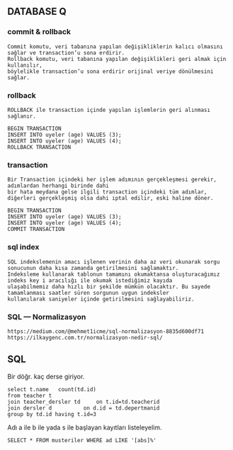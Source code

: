 ## DATABASE Q

### commit & rollback
```
Commit komutu, veri tabanına yapılan değişikliklerin kalıcı olmasını sağlar ve transaction’u sona erdirir.
Rollback komutu, veri tabanına yapılan değişiklikleri geri almak için kullanılır, 
böylelikle transaction’u sona erdirir orijinal veriye dönülmesini sağlar.
```
### rollback
```
ROLLBACK ile transaction içinde yapılan işlemlerin geri alınması sağlanır.
```
```
BEGIN TRANSACTION
INSERT INTO uyeler (age) VALUES (3);
INSERT INTO uyeler (age) VALUES (4);
ROLLBACK TRANSACTION
```

### transaction
```
Bir Transaction içindeki her işlem adımının gerçekleşmesi gerekir, adımlardan herhangi birinde dahi 
bir hata meydana gelse ilgili transaction içindeki tüm adımlar, 
diğerleri gerçekleşmiş olsa dahi iptal edilir, eski haline döner.
```
```
BEGIN TRANSACTION
INSERT INTO uyeler (age) VALUES (3);
INSERT INTO uyeler (age) VALUES (4);
COMMIT TRANSACTION
```

### sql index
```
SQL indekslemenin amacı işlenen verinin daha az veri okunarak sorgu sonucunun daha kısa zamanda getirilmesini sağlamaktır. 
Indeksleme kullanarak tablonun tamamını okumaktansa oluşturacağımız indeks key i aracılığı ile okumak istediğimiz kayıda 
ulaşabilmemiz daha hızlı bir şekilde mümkün olacaktır. Bu sayede tamamlanması saatler süren sorgunun uygun indeksler 
kullanılarak saniyeler içinde getirilmesini sağlayabiliriz.
```

### SQL — Normalizasyon
```
https://medium.com/@mehmet1icme/sql-normalizasyon-8835d600df71
https://ilkaygenc.com.tr/normalizasyon-nedir-sql/
```

## SQL
Bir döğr. kaç derse giriyor.
```
select t.name	count(td.id) 
from teacher t
join teacher_dersler td 	on t.id=td.teacherid
join dersler d 			on d.id = td.depertmanid
group by td.id having t.id=3
```
Adı a ile b ile yada s ile başlayan kayıtları listeleyelim.
```
SELECT * FROM musteriler WHERE ad LIKE '[abs]%'
``` 
